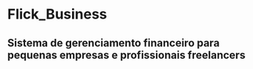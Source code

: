 # Flick_Business
## Sistema de gerenciamento financeiro para pequenas empresas e profissionais freelancers